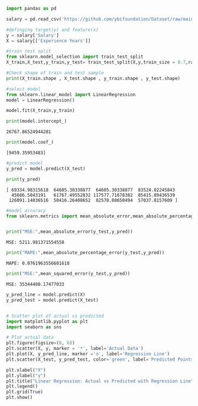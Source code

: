 ```python
import pandas as pd
```

```python
salary = pd.read_csv('https://github.com/ybifoundation/Dataset/raw/main/Salary%20Data.csv')
```

```python
#definging target(y) and feature(x)
y = salary['Salary']
X = salary[['Experience Years']]
```

```python
#train test split
from sklearn.model_selection import train_test_split
X_train,X_test,y_train,y_test= train_test_split(X,y,train_size = 0.7,random_state =42)
```

```python
#Check shape of train and test sample
print(X_train.shape , X_test.shape , y_train.shape , y_test.shape)
```

```python
#select model
from sklearn.linear_model import LinearRegression
model = LinearRegression()
```

```python
model.fit(X_train,y_train)
```

```python
print(model.intercept_)
```

```output
26767.86524944281

```

```python
print(model.coef_)
```

```output
[9459.35953483]

```

```python
#predict model
y_pred = model.predict(X_test)
```

```python
print(y_pred)
```

```output
[ 69334.98315618  64605.30338877  64605.30338877  83524.02245843
  45686.5843191   61767.49552832 117577.71678382  85415.89436539
 126091.14036516  50416.26408652  82578.08650494  57037.8157609 ]

```

```python
#model accuracy
from sklearn.metrics import mean_absolute_error,mean_absolute_percentage_error, mean_squared_error
```

```python

print("MSE:",mean_absolute_error(y_test,y_pred))
```

```output
MSE: 5211.981371554558

```

```python
print("MAPE:",mean_absolute_percentage_error(y_test,y_pred))
```

```output
MAPE: 0.0761963556601618

```

```python
print("MSE:",mean_squared_error(y_test,y_pred))
```

```output
MSE: 35344480.17477033

```

```python
y_pred_line = model.predict(X)
y_pred_test = model.predict(X_test)
```

```python

```

```python
# Scatter plot of actual vs predicted
import matplotlib.pyplot as plt
import seaborn as sns

# Plot actual data
plt.figure(figsize=(8, 6))
plt.scatter(X, y, marker = '*', label='Actual Data')                   # all real data
plt.plot(X, y_pred_line, marker ='o', label='Regression Line')         # regression curve
plt.scatter(X_test, y_pred_test, color='green', label='Predicted Points')  # predicted points on test data

plt.xlabel("X")
plt.ylabel("y")
plt.title("Linear Regression: Actual vs Predicted with Regression Line")
plt.legend()
plt.grid(True)
plt.show()
```

```python

```

```python

```

